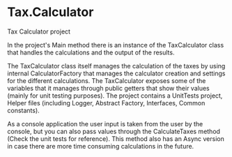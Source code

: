# Tax.Calculator
 
Tax Calculator project 

In the project's Main method there is an instance of the TaxCalculator class that handles the calculations and the output of the results.

The TaxCalculator class itself manages the calculation of the taxes by using internal CalculatorFactory that manages the calculator creation and settings for the different calculations. The TaxCalculator exposes some of the variables that it manages through public getters that show their values (mainly for unit testing purposes).
The project contains a UnitTests project, Helper files (including Logger, Abstract Factory, Interfaces, Common constants).

As a console application the user input is taken from the user by the console, but you can also pass values through the CalculateTaxes method (Check the unit tests for reference). This method also has an Async version in case there are more time consuming calculations in the future.
